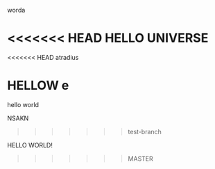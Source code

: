 worda

<<<<<<< HEAD
	HELLO UNIVERSE
=======
<<<<<<< HEAD
atradius

HELLOW
e
=======
hello world

NSAKN
>>>>>>> test-branch


HELLO WORLD!
>>>>>>> MASTER
